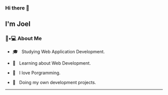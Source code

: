 ### Hi there 👋<h2> I'm Joel</h2>


<h3> 👾•💻 About Me </h3>



- 🎓 &nbsp; Studying Web Application Development.

- 🌱 &nbsp; Learning about Web Development.

- 💜 &nbsp; I love Porgramming.

- 🔧 &nbsp; Doing my own development projects.

<hr>


